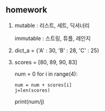 ## homework

1. mutable : 리스트, 세트, 딕셔너리
   
   immutable : 스트링, 튜플, 레인지

2. dict_a = {'A' : 30, 'B' : 28, 'C' : 25}

3. scores = [80, 89, 90, 83]
   
   num = 0
   for i in range(4):
   
   ```
   num = num + scores[i]
   j=len(scores)
   ```
   
   print(num/j)
